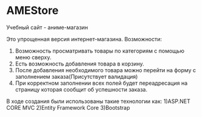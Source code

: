 # AMEStore
Учебный сайт - аниме-магазин

Это упрощенная версия интернет-магазина.
Возможности:
1) Возможность просматривать товары по категориям с помощью меню сверху.
2) Есть возможность добавления товара в корзину.
3) После добавления необходимого товара можно перейти на форму с заполнением заказа(Присутствует валидация)
4) При корректном заполнении всех полей будет переадресация на страницу которая сообщит об успешности заказа.

В ходе создания были использованы такие технологии как:
1)ASP.NET CORE MVC 
2)Entity Framework Core
3)Bootstrap
